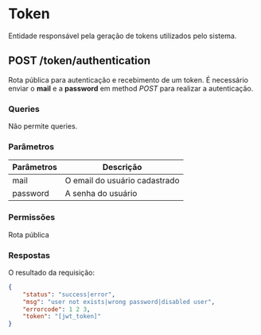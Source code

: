 # Token

Entidade responsável pela geração de tokens utilizados pelo sistema.

## POST /token/authentication

Rota pública para autenticação e recebimento de um token. É necessário enviar 
o **mail** e a **password** em method *POST* para realizar a autenticação. 

### Queries
Não permite queries.

### Parâmetros

Parâmetros | Descrição 
-----------|-----------
mail | O email do usuário cadastrado 
password | A senha do usuário

### Permissões
Rota pública

### Respostas

O resultado da requisição:

~~~ json
{
    "status": "success|error",
    "msg": "user not exists|wrong password|disabled user",
    "errorcode": 1 2 3,
    "token": "[jwt_token]"
}
~~~